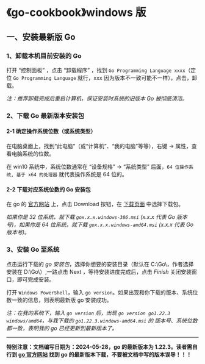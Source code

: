 # 《go-cookbook》windows 版

## 一、安装最新版 Go

### 1、卸载本机目前安装的 Go

打开 “控制面板” ，点击 “卸载程序” ，找到 `Go Programming Language xxxx`（定位 `Go Programming Language` 就行，xxx 因为版本不一致可能不一样），点击，卸载。

_注：推荐卸载完成后重启计算机，保证安装时系统的旧版本 Go 被彻底清洁。_

### 2、下载 Go 最新版本安装包

#### 2-1 确定操作系统位数（或系统类型）

在电脑桌面上，找到“此电脑”（或“计算机”、“我的电脑”等等），右键 -> 属性，查看电脑系统的位数。

在 win10 系统中，系统位数通常在 “设备规格” -> “系统类型” 后面，`64 位操作系统, 基于 x64 的处理器` 就代表操作系统是 64 位的。

#### 2-2 下载对应系统位数的 Go 安装包

在 go 的 [官方网站](https://go.dev/) 上，点击 Download 按钮，在 [下载页面](https://go.dev/dl/) 中选择下载包。

_如果你是 32 位系统，就下载 `gox.x.x.windows-386.msi` (x.x.x 代表 Go 版本号)，如果你是 64 位系统，就下载 `gox.x.x.windows-amd64.msi` (x.x.x 代表 Go 版本号)。_

### 3、安装 Go 至系统

点击运行下载的 _go 安装包_，选择你想要的安装目录（默认在 C:\Go\，作者选择安装在 D:\Go\）,一路点击 Next ，等待安装进度完成后，点击 _Finish_ 关闭安装窗口，即可完成安装。

打开 `Windows PowerShell`，输入 `go version`。如果出现和你下载的版本、系统位数一致的信息，则表明最新版 go 安装成功。

_注：在我的系统下，输入 `go version` 后，出现 `go version go1.22.3 windows/amd64`，与我下载的 `go1.22.3.windows-amd64.msi` 的 版本号、系统位数 都一致，表明我的 go 已经更新到最新版本了。_

---

**特别注意：文档编写日期为：2024-05-28，go 的最新版本为 1.22.3。读者需自行到 [go 官方网站](https://go.dev/) 找到 go 的最新版本下载，不要被文档中写的版本误导！！！**

